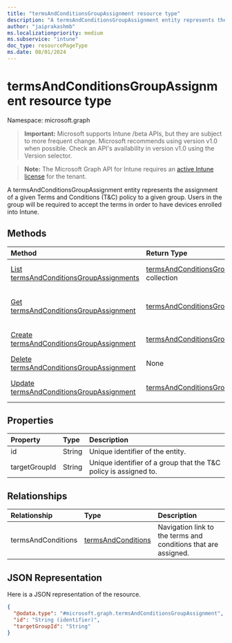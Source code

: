 ```yaml
---
title: "termsAndConditionsGroupAssignment resource type"
description: "A termsAndConditionsGroupAssignment entity represents the assignment of a given Terms and Conditions (T&C) policy to a given group. Users in the group will be required to accept the terms in order to have devices enrolled into Intune."
author: "jaiprakashmb"
ms.localizationpriority: medium
ms.subservice: "intune"
doc_type: resourcePageType
ms.date: 08/01/2024
---
```


# termsAndConditionsGroupAssignment resource type

Namespace: microsoft.graph

> **Important:** Microsoft supports Intune /beta APIs, but they are subject to more frequent change. Microsoft recommends using version v1.0 when possible. Check an API's availability in version v1.0 using the Version selector.

> **Note:** The Microsoft Graph API for Intune requires an [active Intune license](https://go.microsoft.com/fwlink/?linkid=839381) for the tenant.

A termsAndConditionsGroupAssignment entity represents the assignment of a given Terms and Conditions (T&C) policy to a given group. Users in the group will be required to accept the terms in order to have devices enrolled into Intune.

## Methods
|Method|Return Type|Description|
|:---|:---|:---|
|[List termsAndConditionsGroupAssignments](../api/intune-companyterms-termsandconditionsgroupassignment-list.md)|[termsAndConditionsGroupAssignment](../resources/intune-companyterms-termsandconditionsgroupassignment.md) collection|List properties and relationships of the [termsAndConditionsGroupAssignment](../resources/intune-companyterms-termsandconditionsgroupassignment.md) objects.|
|[Get termsAndConditionsGroupAssignment](../api/intune-companyterms-termsandconditionsgroupassignment-get.md)|[termsAndConditionsGroupAssignment](../resources/intune-companyterms-termsandconditionsgroupassignment.md)|Read properties and relationships of the [termsAndConditionsGroupAssignment](../resources/intune-companyterms-termsandconditionsgroupassignment.md) object.|
|[Create termsAndConditionsGroupAssignment](../api/intune-companyterms-termsandconditionsgroupassignment-create.md)|[termsAndConditionsGroupAssignment](../resources/intune-companyterms-termsandconditionsgroupassignment.md)|Create a new [termsAndConditionsGroupAssignment](../resources/intune-companyterms-termsandconditionsgroupassignment.md) object.|
|[Delete termsAndConditionsGroupAssignment](../api/intune-companyterms-termsandconditionsgroupassignment-delete.md)|None|Deletes a [termsAndConditionsGroupAssignment](../resources/intune-companyterms-termsandconditionsgroupassignment.md).|
|[Update termsAndConditionsGroupAssignment](../api/intune-companyterms-termsandconditionsgroupassignment-update.md)|[termsAndConditionsGroupAssignment](../resources/intune-companyterms-termsandconditionsgroupassignment.md)|Update the properties of a [termsAndConditionsGroupAssignment](../resources/intune-companyterms-termsandconditionsgroupassignment.md) object.|

## Properties
|Property|Type|Description|
|:---|:---|:---|
|id|String|Unique identifier of the entity.|
|targetGroupId|String|Unique identifier of a group that the T&C policy is assigned to.|

## Relationships
|Relationship|Type|Description|
|:---|:---|:---|
|termsAndConditions|[termsAndConditions](../resources/intune-companyterms-termsandconditions.md)|Navigation link to the terms and conditions that are assigned.|

## JSON Representation
Here is a JSON representation of the resource.
<!-- {
  "blockType": "resource",
  "keyProperty": "id",
  "@odata.type": "microsoft.graph.termsAndConditionsGroupAssignment"
}
-->
``` json
{
  "@odata.type": "#microsoft.graph.termsAndConditionsGroupAssignment",
  "id": "String (identifier)",
  "targetGroupId": "String"
}
```